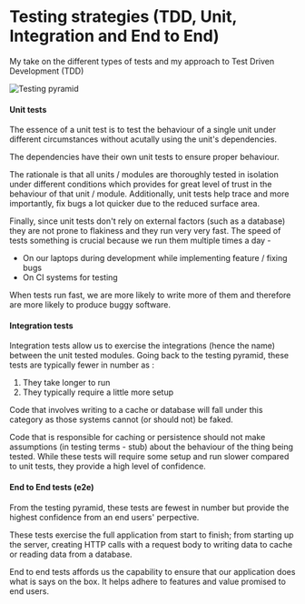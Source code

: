 # Testing strategies (TDD, Unit, Integration and End to End)
My take on the different types of tests and my approach to Test Driven Development (TDD)

![Testing pyramid](https://user-images.githubusercontent.com/4737780/113559528-2db63300-961f-11eb-831b-3fce4ab984c7.png)

#### Unit tests
The essence of a unit test is to test the behaviour of a single unit
under different circumstances without acutally using the unit's 
dependencies.

The dependencies have their own unit tests to ensure proper behaviour.

The rationale is that all units / modules are thoroughly tested in isolation
under different conditions which provides for great level of trust in the
behaviour of that unit / module. Additionally, unit tests help trace and 
more importantly, fix bugs a lot quicker due to the reduced surface area.

Finally, since unit tests don't rely on external factors (such as a database)
they are not prone to flakiness and they run very very fast. The speed of tests
something is crucial because we run them multiple times a day -
- On our laptops during development while implementing feature / fixing bugs
- On CI systems for testing

When tests run fast, we are more likely to write more of them and therefore are
more likely to produce buggy software.

#### Integration tests
Integration tests allow us to exercise the integrations (hence the name) between
the unit tested modules. Going back to the testing pyramid, these tests are typically
fewer in number as :
1. They take longer to run
2. They typically require a little more setup

Code that involves writing to a cache or database will fall under this category 
as those systems cannot (or should not) be faked. 

Code that is responsible for caching or persistence should not make assumptions (in testing terms - stub) about the behaviour of the thing being tested. While these tests will require some setup and run slower compared to unit tests, they provide a high level of confidence.

#### End to End tests (e2e)
From the testing pyramid, these tests are fewest in number but provide the highest confidence from an end users' perpective. 

These tests exercise the full application from start to finish; from starting up the server, creating HTTP calls with a request body to writing data to cache or reading data from a database.

End to end tests affords us the capability to ensure that our application does what is says on the box. It helps adhere to features and value promised to end users.
